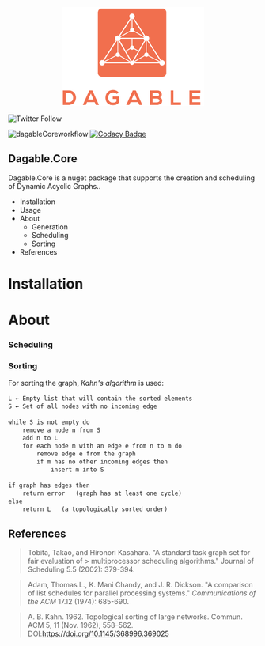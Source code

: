 <p align="center">
  <img src="./Documentation/images/logo.png" height="200px" />
</p>


![Twitter Follow](https://img.shields.io/twitter/follow/jwmxyz?label=%40jwmxyz&style=social)

![dagableCoreworkflow](https://github.com/dagable/Dagable.Core/actions/workflows/nugetBuildAndDeploy.yml/badge.svg)
[![Codacy Badge](https://app.codacy.com/project/badge/Grade/c09f67e58b27454abf4272366cc46bb2)](https://www.codacy.com?utm_source=github.com&amp;utm_medium=referral&amp;utm_content=Dagable/Dagable.Core&amp;utm_campaign=Badge_Grade)

## Dagable.Core

Dagable.Core is a nuget package that supports the creation and scheduling of Dynamic Acyclic Graphs.. 

- Installation
- Usage
- About
  - Generation
  - Scheduling
  - Sorting
- References

# Installation





# About

### Scheduling




### Sorting

For sorting the graph, *Kahn's algorithm* is used:


```
L ← Empty list that will contain the sorted elements
S ← Set of all nodes with no incoming edge

while S is not empty do
    remove a node n from S
    add n to L
    for each node m with an edge e from n to m do
        remove edge e from the graph
        if m has no other incoming edges then
            insert m into S

if graph has edges then
    return error   (graph has at least one cycle)
else 
    return L   (a topologically sorted order)
```

## References

> Tobita, Takao, and Hironori Kasahara. "A standard task graph set for fair evaluation of > multiprocessor scheduling algorithms." Journal of Scheduling 5.5 (2002): 379-394.

> Adam, Thomas L., K. Mani Chandy, and J. R. Dickson. "A comparison of list schedules for parallel processing systems." *Communications of the ACM* 17.12 (1974): 685-690.

> A. B. Kahn. 1962. Topological sorting of large networks. Commun. ACM 5, 11 (Nov. 1962), 558–562. DOI:https://doi.org/10.1145/368996.369025
